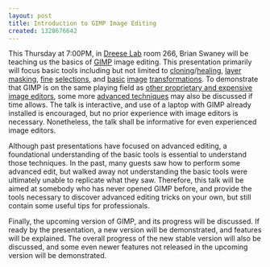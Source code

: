 ```yaml
---
layout: post
title: Introduction to GIMP Image Editing
created: 1328676642
---
```

This Thursday at 7:00PM, in [Dreese Lab](http://www.osu.edu/map/building.php?building=279) room 266, Brian Swaney will be teaching us the basics of [GIMP](http://www.gimp.org/) image editing. This presentation primarily will focus basic tools including but not limited to [cloning](http://docs.gimp.org/2.6/en/gimp-tool-clone.html)/[healing](http://docs.gimp.org/2.6/en/gimp-tool-heal.html), [layer](http://docs.gimp.org/en/gimp-image-combining.html) [masking](http://docs.gimp.org/2.6/en/gimp-layer-mask-menu.html), [fine](http://docs.gimp.org/2.6/en/gimp-using-paths-and-selections.html) [selections](http://docs.gimp.org/2.6/en/gimp-tool-iscissors.html), and [basic](http://docs.gimp.org/2.6/en/gimp-tool-rotate.html) [image](http://docs.gimp.org/2.6/en/gimp-tool-scale.html) [transformations](http://docs.gimp.org/2.6/en/gimp-tool-crop.html). To demonstrate that GIMP is on the same playing field as [other proprietary and expensive image editors](https://www.adobe.com/products/photoshopextended.html), some more [advanced techniques](https://www.youtube.com/watch?v=3RtFt6axp5s) may also be discussed if time allows. The talk is interactive, and use of a laptop with GIMP already installed is encouraged, but no prior experience with image editors is necessary. Nonetheless, the talk shall be informative for even experienced image editors.

Although past presentations have focused on advanced editing, a foundational understanding of the basic tools is essential to understand those techniques. In the past, many guests saw how to perform some advanced edit, but walked away not understanding the basic tools were ultimately unable to replicate what they saw. Therefore, this talk will be aimed at somebody who has never opened GIMP before, and provide the tools necessary to discover advanced editing tricks on your own, but still contain some useful tips for professionals. 

Finally, the upcoming version of GIMP, and its progress will be discussed. If ready by the presentation, a new version will be demonstrated, and features will be explained. The overall progress of the new stable version will also be discussed, and some even newer features not released in the upcoming version will be demonstrated.
